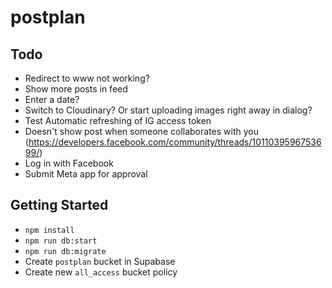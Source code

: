 # postplan

## Todo

- Redirect to www not working?
- Show more posts in feed
- Enter a date?
- Switch to Cloudinary? Or start uploading images right away in dialog?
- Test Automatic refreshing of IG access token
- Doesn't show post when someone collaborates with you (<https://developers.facebook.com/community/threads/1011039596753699/>)
- Log in with Facebook
- Submit Meta app for approval

## Getting Started

- `npm install`
- `npm run db:start`
- `npm run db:migrate`
- Create `postplan` bucket in Supabase
- Create new `all_access` bucket policy
